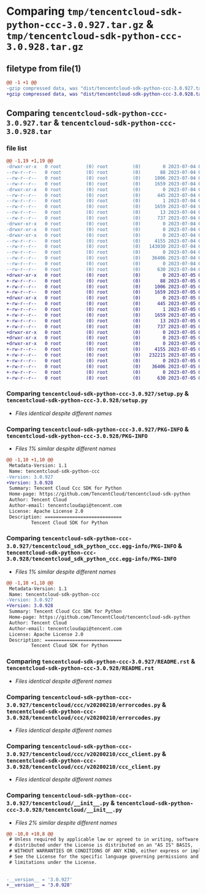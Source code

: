 # Comparing `tmp/tencentcloud-sdk-python-ccc-3.0.927.tar.gz` & `tmp/tencentcloud-sdk-python-ccc-3.0.928.tar.gz`

## filetype from file(1)

```diff
@@ -1 +1 @@
-gzip compressed data, was "dist/tencentcloud-sdk-python-ccc-3.0.927.tar", last modified: Tue Jul  4 00:16:49 2023, max compression
+gzip compressed data, was "dist/tencentcloud-sdk-python-ccc-3.0.928.tar", last modified: Wed Jul  5 00:20:50 2023, max compression
```

## Comparing `tencentcloud-sdk-python-ccc-3.0.927.tar` & `tencentcloud-sdk-python-ccc-3.0.928.tar`

### file list

```diff
@@ -1,19 +1,19 @@
-drwxr-xr-x   0 root         (0) root         (0)        0 2023-07-04 00:16:49.000000 tencentcloud-sdk-python-ccc-3.0.927/
--rw-r--r--   0 root         (0) root         (0)       88 2023-07-04 00:16:49.000000 tencentcloud-sdk-python-ccc-3.0.927/setup.cfg
--rw-r--r--   0 root         (0) root         (0)     1006 2023-07-04 00:16:49.000000 tencentcloud-sdk-python-ccc-3.0.927/setup.py
--rw-r--r--   0 root         (0) root         (0)     1659 2023-07-04 00:16:49.000000 tencentcloud-sdk-python-ccc-3.0.927/PKG-INFO
-drwxr-xr-x   0 root         (0) root         (0)        0 2023-07-04 00:16:49.000000 tencentcloud-sdk-python-ccc-3.0.927/tencentcloud_sdk_python_ccc.egg-info/
--rw-r--r--   0 root         (0) root         (0)      445 2023-07-04 00:16:49.000000 tencentcloud-sdk-python-ccc-3.0.927/tencentcloud_sdk_python_ccc.egg-info/SOURCES.txt
--rw-r--r--   0 root         (0) root         (0)        1 2023-07-04 00:16:49.000000 tencentcloud-sdk-python-ccc-3.0.927/tencentcloud_sdk_python_ccc.egg-info/dependency_links.txt
--rw-r--r--   0 root         (0) root         (0)     1659 2023-07-04 00:16:49.000000 tencentcloud-sdk-python-ccc-3.0.927/tencentcloud_sdk_python_ccc.egg-info/PKG-INFO
--rw-r--r--   0 root         (0) root         (0)       13 2023-07-04 00:16:49.000000 tencentcloud-sdk-python-ccc-3.0.927/tencentcloud_sdk_python_ccc.egg-info/top_level.txt
--rw-r--r--   0 root         (0) root         (0)      737 2023-07-04 00:16:49.000000 tencentcloud-sdk-python-ccc-3.0.927/README.rst
-drwxr-xr-x   0 root         (0) root         (0)        0 2023-07-04 00:16:49.000000 tencentcloud-sdk-python-ccc-3.0.927/tencentcloud/
-drwxr-xr-x   0 root         (0) root         (0)        0 2023-07-04 00:16:49.000000 tencentcloud-sdk-python-ccc-3.0.927/tencentcloud/ccc/
-drwxr-xr-x   0 root         (0) root         (0)        0 2023-07-04 00:16:49.000000 tencentcloud-sdk-python-ccc-3.0.927/tencentcloud/ccc/v20200210/
--rw-r--r--   0 root         (0) root         (0)     4155 2023-07-04 00:16:49.000000 tencentcloud-sdk-python-ccc-3.0.927/tencentcloud/ccc/v20200210/errorcodes.py
--rw-r--r--   0 root         (0) root         (0)   143030 2023-07-04 00:16:49.000000 tencentcloud-sdk-python-ccc-3.0.927/tencentcloud/ccc/v20200210/models.py
--rw-r--r--   0 root         (0) root         (0)        0 2023-07-04 00:16:49.000000 tencentcloud-sdk-python-ccc-3.0.927/tencentcloud/ccc/v20200210/__init__.py
--rw-r--r--   0 root         (0) root         (0)    36406 2023-07-04 00:16:49.000000 tencentcloud-sdk-python-ccc-3.0.927/tencentcloud/ccc/v20200210/ccc_client.py
--rw-r--r--   0 root         (0) root         (0)        0 2023-07-04 00:16:49.000000 tencentcloud-sdk-python-ccc-3.0.927/tencentcloud/ccc/__init__.py
--rw-r--r--   0 root         (0) root         (0)      630 2023-07-04 00:16:49.000000 tencentcloud-sdk-python-ccc-3.0.927/tencentcloud/__init__.py
+drwxr-xr-x   0 root         (0) root         (0)        0 2023-07-05 00:20:50.000000 tencentcloud-sdk-python-ccc-3.0.928/
+-rw-r--r--   0 root         (0) root         (0)       88 2023-07-05 00:20:50.000000 tencentcloud-sdk-python-ccc-3.0.928/setup.cfg
+-rw-r--r--   0 root         (0) root         (0)     1006 2023-07-05 00:20:50.000000 tencentcloud-sdk-python-ccc-3.0.928/setup.py
+-rw-r--r--   0 root         (0) root         (0)     1659 2023-07-05 00:20:50.000000 tencentcloud-sdk-python-ccc-3.0.928/PKG-INFO
+drwxr-xr-x   0 root         (0) root         (0)        0 2023-07-05 00:20:50.000000 tencentcloud-sdk-python-ccc-3.0.928/tencentcloud_sdk_python_ccc.egg-info/
+-rw-r--r--   0 root         (0) root         (0)      445 2023-07-05 00:20:50.000000 tencentcloud-sdk-python-ccc-3.0.928/tencentcloud_sdk_python_ccc.egg-info/SOURCES.txt
+-rw-r--r--   0 root         (0) root         (0)        1 2023-07-05 00:20:50.000000 tencentcloud-sdk-python-ccc-3.0.928/tencentcloud_sdk_python_ccc.egg-info/dependency_links.txt
+-rw-r--r--   0 root         (0) root         (0)     1659 2023-07-05 00:20:50.000000 tencentcloud-sdk-python-ccc-3.0.928/tencentcloud_sdk_python_ccc.egg-info/PKG-INFO
+-rw-r--r--   0 root         (0) root         (0)       13 2023-07-05 00:20:50.000000 tencentcloud-sdk-python-ccc-3.0.928/tencentcloud_sdk_python_ccc.egg-info/top_level.txt
+-rw-r--r--   0 root         (0) root         (0)      737 2023-07-05 00:20:50.000000 tencentcloud-sdk-python-ccc-3.0.928/README.rst
+drwxr-xr-x   0 root         (0) root         (0)        0 2023-07-05 00:20:50.000000 tencentcloud-sdk-python-ccc-3.0.928/tencentcloud/
+drwxr-xr-x   0 root         (0) root         (0)        0 2023-07-05 00:20:50.000000 tencentcloud-sdk-python-ccc-3.0.928/tencentcloud/ccc/
+drwxr-xr-x   0 root         (0) root         (0)        0 2023-07-05 00:20:50.000000 tencentcloud-sdk-python-ccc-3.0.928/tencentcloud/ccc/v20200210/
+-rw-r--r--   0 root         (0) root         (0)     4155 2023-07-05 00:20:50.000000 tencentcloud-sdk-python-ccc-3.0.928/tencentcloud/ccc/v20200210/errorcodes.py
+-rw-r--r--   0 root         (0) root         (0)   232215 2023-07-05 00:20:50.000000 tencentcloud-sdk-python-ccc-3.0.928/tencentcloud/ccc/v20200210/models.py
+-rw-r--r--   0 root         (0) root         (0)        0 2023-07-05 00:20:50.000000 tencentcloud-sdk-python-ccc-3.0.928/tencentcloud/ccc/v20200210/__init__.py
+-rw-r--r--   0 root         (0) root         (0)    36406 2023-07-05 00:20:50.000000 tencentcloud-sdk-python-ccc-3.0.928/tencentcloud/ccc/v20200210/ccc_client.py
+-rw-r--r--   0 root         (0) root         (0)        0 2023-07-05 00:20:50.000000 tencentcloud-sdk-python-ccc-3.0.928/tencentcloud/ccc/__init__.py
+-rw-r--r--   0 root         (0) root         (0)      630 2023-07-05 00:20:50.000000 tencentcloud-sdk-python-ccc-3.0.928/tencentcloud/__init__.py
```

### Comparing `tencentcloud-sdk-python-ccc-3.0.927/setup.py` & `tencentcloud-sdk-python-ccc-3.0.928/setup.py`

 * *Files identical despite different names*

### Comparing `tencentcloud-sdk-python-ccc-3.0.927/PKG-INFO` & `tencentcloud-sdk-python-ccc-3.0.928/PKG-INFO`

 * *Files 1% similar despite different names*

```diff
@@ -1,10 +1,10 @@
 Metadata-Version: 1.1
 Name: tencentcloud-sdk-python-ccc
-Version: 3.0.927
+Version: 3.0.928
 Summary: Tencent Cloud Ccc SDK for Python
 Home-page: https://github.com/TencentCloud/tencentcloud-sdk-python
 Author: Tencent Cloud
 Author-email: tencentcloudapi@tencent.com
 License: Apache License 2.0
 Description: ============================
         Tencent Cloud SDK for Python
```

### Comparing `tencentcloud-sdk-python-ccc-3.0.927/tencentcloud_sdk_python_ccc.egg-info/PKG-INFO` & `tencentcloud-sdk-python-ccc-3.0.928/tencentcloud_sdk_python_ccc.egg-info/PKG-INFO`

 * *Files 1% similar despite different names*

```diff
@@ -1,10 +1,10 @@
 Metadata-Version: 1.1
 Name: tencentcloud-sdk-python-ccc
-Version: 3.0.927
+Version: 3.0.928
 Summary: Tencent Cloud Ccc SDK for Python
 Home-page: https://github.com/TencentCloud/tencentcloud-sdk-python
 Author: Tencent Cloud
 Author-email: tencentcloudapi@tencent.com
 License: Apache License 2.0
 Description: ============================
         Tencent Cloud SDK for Python
```

### Comparing `tencentcloud-sdk-python-ccc-3.0.927/README.rst` & `tencentcloud-sdk-python-ccc-3.0.928/README.rst`

 * *Files identical despite different names*

### Comparing `tencentcloud-sdk-python-ccc-3.0.927/tencentcloud/ccc/v20200210/errorcodes.py` & `tencentcloud-sdk-python-ccc-3.0.928/tencentcloud/ccc/v20200210/errorcodes.py`

 * *Files identical despite different names*

### Comparing `tencentcloud-sdk-python-ccc-3.0.927/tencentcloud/ccc/v20200210/ccc_client.py` & `tencentcloud-sdk-python-ccc-3.0.928/tencentcloud/ccc/v20200210/ccc_client.py`

 * *Files identical despite different names*

### Comparing `tencentcloud-sdk-python-ccc-3.0.927/tencentcloud/__init__.py` & `tencentcloud-sdk-python-ccc-3.0.928/tencentcloud/__init__.py`

 * *Files 2% similar despite different names*

```diff
@@ -10,8 +10,8 @@
 # Unless required by applicable law or agreed to in writing, software
 # distributed under the License is distributed on an "AS IS" BASIS,
 # WITHOUT WARRANTIES OR CONDITIONS OF ANY KIND, either express or implied.
 # See the License for the specific language governing permissions and
 # limitations under the License.
 
 
-__version__ = '3.0.927'
+__version__ = '3.0.928'
```

